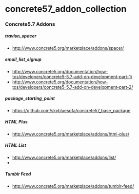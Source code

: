 concrete57_addon_collection
===========================

### Concrete5.7 Addons

##### travisn_spacer
* http://www.concrete5.org/marketplace/addons/spacer/

##### email_list_signup
* http://www.concrete5.org/documentation/how-tos/developers/concrete5-5.7-add-on-development-part-1/
* http://www.concrete5.org/documentation/how-tos/developers/concrete5-5.7-add-on-development-part-2/

##### package_starting_point
* https://github.com/skybluesofa/concrete57_base_package


##### HTML Plus
* http://www.concrete5.org/marketplace/addons/html-plus/

##### HTML List
* http://www.concrete5.org/marketplace/addons/list/
* 

##### Tumblr Feed
* http://www.concrete5.org/marketplace/addons/tumblr-feed/
